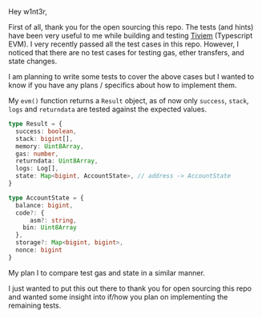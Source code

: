 Hey w1nt3r,

First of all, thank you for the open sourcing this repo. The tests (and hints) have been very useful to me while building and testing [Tiviem](https://github.com/yashkarthik/tiviem) (Typescript EVM). I very recently passed all the test cases in this repo. However, I noticed that there are no test cases for testing gas, ether transfers, and state changes.

I am planning to write some tests to cover the above cases but I wanted to know if you have any plans / specifics about how to implement them.

My `evm()` function returns a `Result` object, as of now only `success`, `stack`, `logs` and `returndata` are tested against the expected values.

```ts
type Result = {
  success: boolean,
  stack: bigint[],
  memory: Uint8Array,
  gas: number,
  returndata: Uint8Array,
  logs: Log[],
  state: Map<bigint, AccountState>, // address -> AccountState
}

type AccountState = {
  balance: bigint,
  code?: {
	  asm?: string,
    bin: Uint8Array
  },
  storage?: Map<bigint, bigint>,
  nonce: bigint
}
```

My plan I to compare test gas and state in a similar manner.

I just wanted to put this out there to thank you for open sourcing this repo and wanted some insight into if/how you plan on implementing the remaining tests.